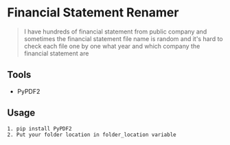 # Financial Statement Renamer


> I have hundreds of financial statement from public company and sometimes the financial statement file name is random and it's hard to check each file one by one what year and which company the financial statement are

## Tools

- PyPDF2

## Usage

```sh
1. pip install PyPDF2
2. Put your folder location in folder_location variable
```